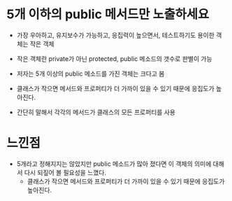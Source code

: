 # 5개 이하의 public 메서드만 노출하세요

- 가장 우아하고, 유지보수가 가능하고, 응집력이 높으면서, 테스트하기도 용이한 객체는 작은 객체
- 작은 객체란 private가 아닌 protected, public 메소드의 갯수로 판별이 가능
- 저자는 5개 이상의 public 메소드를 가진 객체는 크다고 봄



- 클래스가 작으면 메서드와 프로퍼티가 더 가까이 있을 수 있기 때문에 응집도가 높아진다.
- 간단히 말해서 각각의 메서드가 클래스의 모든 프로퍼티를 사용



# 느낀점

- 5개라고 정해지지는 않았지만 public 메소드가 많아 졌다면 이 객체의 의미에 대해서 다시 되짚어 볼 필요성을 느꼈다.
  - 클래스가 작으면 메서드와 프로퍼티가 더 가까이 있을 수 있기 때문에 응집도가 높아진다.